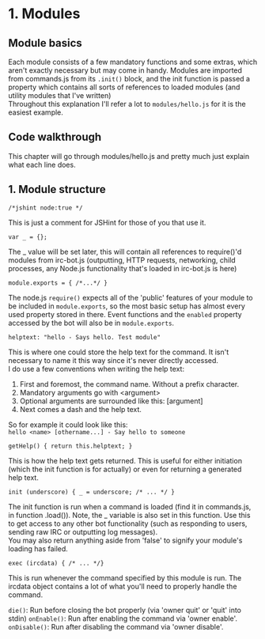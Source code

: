 # 1. Modules

## Module basics
Each module consists of a few mandatory functions and some extras, which aren't exactly necessary but may come in handy. 
Modules are imported from commands.js from its `.init()` block, and the init function is passed a property which contains all sorts of references to loaded modules (and utility modules that I've written)  
Throughout this explanation I'll refer a lot to `modules/hello.js` for it is the easiest example.

## Code walkthrough

This chapter will go through modules/hello.js and pretty much just explain what each line does. 

## 1. Module structure

    /*jshint node:true */

This is just a comment for JSHint for those of you that use it. 

    var _ = {}; 

The _ value will be set later, this will contain all references to require()'d modules from irc-bot.js (outputting, HTTP requests, networking, child processes, any Node.js functionality that's loaded in irc-bot.js is here)

    module.exports = { /*...*/ }

The node.js `require()` expects all of the 'public' features of your module to be included in `module.exports`, so the most basic setup has almost every used property stored in there. Event functions and the `enabled` property accessed by the bot will also be in `module.exports`.

    helptext: "hello - Says hello. Test module"

This is where one could store the help text for the command. It isn't necessary to name it this way since it's never directly accessed.   
I do use a few conventions when writing the help text:  

1. First and foremost, the command name. Without a prefix character.  
2. Mandatory arguments go with &lt;argument&gt;   
3. Optional arguments are surrounded like this: [argument]  
4. Next comes a dash and the help text. 
 
So for example it could look like this:  
`hello <name> [othername...] - Say hello to someone`

    getHelp() { return this.helptext; }

This is how the help text gets returned. This is useful for either initiation (which the init function is for actually) or even for returning a generated help text. 

    init (underscore) { _ = underscore; /* ... */ }

The init function is run when a command is loaded (find it in commands.js, in function .load()). Note, the _ variable is also set in this function. Use this to get access to any other bot functionality (such as responding to users, sending raw IRC or outputting log messages).  
You may also return anything aside from 'false' to signify your module's loading has failed. 

    exec (ircdata) { /* ... */}

This is run whenever the command specified by this module is run. The ircdata object contains a lot of what you'll need to properly handle the command. 

`die()`: Run before closing the bot properly (via 'owner quit' or 'quit' into stdin)
`onEnable()`: Run after enabling the command via 'owner enable'.
`onDisable()`: Run after disabling the command via 'owner disable'. 
 


